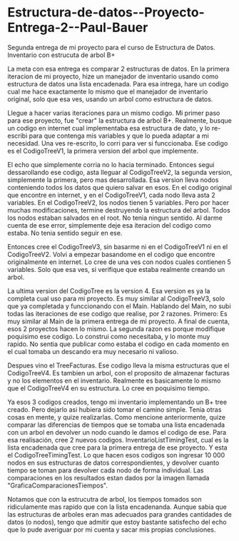 # Estructura-de-datos--Proyecto-Entrega-2--Paul-Bauer
Segunda entrega de mi proyecto para el curso de Estructura de Datos. Inventario con estrucuta de arbol B+

La meta con esa entrega es comparar 2 estructuras de datos. 
En la primera iteracion de mi proyecto, hize un manejador de inventario usando como estructura de datos una lista encadenada.
Para esa intrega, hare un codigo cual me hace exactamente lo mismo que el manejador de inventario original, solo que esa ves, usando un arbol como estructura de datos.


Llegue a hacer varias iteraciones para un mismo codigo.
Mi primer paso para ese proyecto, fue "crear" la estructura de arbol B+.
Realmente, busque un codigo en internet cual implementaba esa estructura de dato, y lo re-escribi para que contenga mis variables y que lo pueda adaptar a mi necesidad.
Una ves re-escrito, lo corri para ver si funccionaba. Ese codigo es el CodigoTreeV1, la primera version del arbol que implemente.

El echo que simplemente corria no lo hacia terminado. Entonces segui dessarollando ese codigo, asta lleguar al CodigoTreeV2, la segunda version, simplemente la primera, pero mas desarrollada. 
Esa version lleva nodos conteniendo todos los datos que quiero salvar en esos. En el codigo original que encontre en internet, y en el CodigoTreeV1, cada nodo lleva asta 2 variables.
En el CodigoTreeV2, los nodos tienen 5 variables.
Pero por hacer muchas modificaciones, termine destruyendo la estructura del arbol. Todos los nodos estaban salvados en el root. No tenia ningun sentido.
Al darme cuenta de ese error, simplemente deje esa iteracion del codigo como estaba. No tenia sentido seguir en ese.

Entonces cree el CodigoTreeV3, sin basarme ni en el CodigoTreeV1 ni en el CodigoTreeV2. Volvi a empezar basandome en el codigo que encontre originalmente en internet.
Lo cree de una ves con nodos cuales contienen 5 variables. Solo que esa ves, si verifique que estaba realmente creando un arbol. 

La ultima version del CodigoTree es la version 4. Esa version es ya la completa cual uso para mi proyecto. Es muy similar al CodigoTreeV3, solo que ya completada y funccionando con el Main.
Hablando del Main, no subi todas las iteraciones de ese codigo que realise, por 2 razones. Primero: Es muy similar al Main de la primera entrega de mi proyecto. A final de cuenta, esos 2 proyectos hacen lo mismo.
La segunda razon es porque modifique poquisimo ese codigo. Lo construi como necesitaba, y lo monte muy rapido. No sentia que publicar como estaba el codigo en cada momento en el cual tomaba un descando era muy necesario ni valioso.

Despues vino el TreeFacturas. Ese codigo lleva la misma estructuras que el CodigoTreeV4. Es tambien un arbol, con el proposito de almazenar facturas y no los elementos en el inventario. Realmente es basicamente lo mismo que el CodigoTreeV4 en su estructura. Lo cree en poquisimo tiempo.

Ya esos 3 codigos creados, tengo mi inventario implementando un B+ tree creado. Pero dejarlo asi hubiera sido tomar el camino simple. 
Tenia otras cosas en mente, y quize realizarlas. 
Como mencione anteriormente, quize comparar las diferencias de tiempos que se tomaba una lista encadenada con un arbol en devolver un nodo cuando le damos el codigo de ese. 
Para esa realisación, cree 2 nuevos codigos. InventarioListTimingTest, cual es la lista encadenada que cree para la primera entrega de ese proyecto. Y esta el CodigoTreeTimingTest.
Lo que hacen esos codigos son ingresar 10 000 nodos en sus estructuras de datos correspondientes, y devolver cuanto tiempo se toman para devolver cada nodo de forma individual. Las comparaciones en los resultados estan dados por la imagen llamada "GraficaComparacionesTiempos".

Notamos que con la estrucutra de arbol, los tiempos tomados son ridiculamente mas rapido que con la lista encadenanda. 
Aunque sabia que las estructuras de arboles eran mas adecuados para grandes cantidades de datos (o nodos), tengo que admitir que estoy bastante satisfecho del echo que lo pude averiguar por mi cuenta y sacar mis propias conclusiones.
